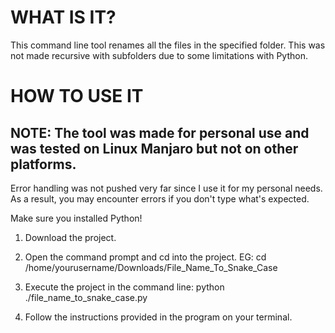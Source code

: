 # WHAT IS IT?

This command line tool renames all the files in the specified folder.
This was not made recursive with subfolders due to some limitations with Python.


# HOW TO USE IT


## NOTE: The tool was made for personal use and was tested on Linux Manjaro but not on other platforms.

Error handling was not pushed very far since I use it for my personal needs.
As a result, you may encounter errors if you don't type what's expected.

Make sure you installed Python!


1) Download the project.

2) Open the command prompt and cd into the project.
EG: cd /home/yourusername/Downloads/File_Name_To_Snake_Case

3) Execute the project in the command line:
python ./file_name_to_snake_case.py

4) Follow the instructions provided in the program on your terminal.